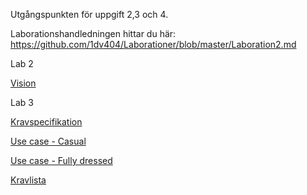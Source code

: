 Utgångspunkten för uppgift 2,3 och 4.

Laborationshandledningen hittar du här: https://github.com/1dv404/Laborationer/blob/master/Laboration2.md

Lab 2

[Vision](https://docs.google.com/document/d/1yCezKEoPkrVHmRUQS6KGG387UhQza3MEfJdQI46345g/edit?usp=sharing)

Lab 3

[Kravspecifikation](https://docs.google.com/document/d/1xVo2mJWfkqsBB64y96Tuo51FvWLyKoML9vX8rrw8_gc/)

[Use case - Casual](https://docs.google.com/document/d/1NPXweOdY1XG80BeO1IKTxGb2t2Oh2KmbgCG51gavSTY/)

[Use case - Fully dressed](https://docs.google.com/document/d/1N-bVL-2KI_uQUcLf0pVm7f1uEfKcrg5MDVdvLhLGSRY/)

[Kravlista](https://docs.google.com/spreadsheet/ccc?key=0ArxauT4cLTx3dEV2VnM5N3ZRZjJHdU1XVFcwSlRmQ3c)
